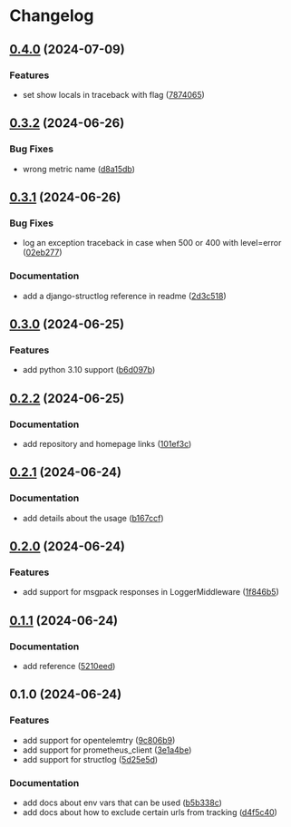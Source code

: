 # Changelog

## [0.4.0](https://github.com/portmind/telemify/compare/v0.3.2...v0.4.0) (2024-07-09)


### Features

* set show locals in traceback with flag ([7874065](https://github.com/portmind/telemify/commit/787406502f65e7268d8d6ff5543a74c25fab6836))

## [0.3.2](https://github.com/portmind/telemify/compare/v0.3.1...v0.3.2) (2024-06-26)


### Bug Fixes

* wrong metric name ([d8a15db](https://github.com/portmind/telemify/commit/d8a15db8edbe441a6b54c7cc9ee07434b4c01f88))

## [0.3.1](https://github.com/portmind/telemify/compare/v0.3.0...v0.3.1) (2024-06-26)


### Bug Fixes

* log an exception traceback in case when 500 or 400 with level=error ([02eb277](https://github.com/portmind/telemify/commit/02eb27703d5de57817584efb85fa995432d8353f))


### Documentation

* add a django-structlog reference in readme ([2d3c518](https://github.com/portmind/telemify/commit/2d3c518d1dc1031825eee879a39138fd72a21d81))

## [0.3.0](https://github.com/portmind/telemify/compare/v0.2.2...v0.3.0) (2024-06-25)


### Features

* add python 3.10 support ([b6d097b](https://github.com/portmind/telemify/commit/b6d097b297a7f1630dbf6390f2ff376732656840))

## [0.2.2](https://github.com/portmind/telemify/compare/v0.2.1...v0.2.2) (2024-06-25)


### Documentation

* add repository and homepage links ([101ef3c](https://github.com/portmind/telemify/commit/101ef3cbdf8cdec9cd3b421721c2c295686431b0))

## [0.2.1](https://github.com/portmind/telemify/compare/v0.2.0...v0.2.1) (2024-06-24)


### Documentation

* add details about the usage ([b167ccf](https://github.com/portmind/telemify/commit/b167ccf00082c4c20e9d1aa5792ace1188bc8258))

## [0.2.0](https://github.com/portmind/telemify/compare/v0.1.1...v0.2.0) (2024-06-24)


### Features

* add support for msgpack responses in LoggerMiddleware ([1f846b5](https://github.com/portmind/telemify/commit/1f846b5a00f9a06ea74099c6ead73904d8e20fbb))

## [0.1.1](https://github.com/portmind/telemify/compare/v0.1.0...v0.1.1) (2024-06-24)


### Documentation

* add reference ([5210eed](https://github.com/portmind/telemify/commit/5210eedf58d4fad568533a3ebd9d41ce96b48dea))

## 0.1.0 (2024-06-24)


### Features

* add support for opentelemtry ([9c806b9](https://github.com/portmind/telemify/commit/9c806b99b4ec262cf7954dc2c236ce70a703538e))
* add support for prometheus_client ([3e1a4be](https://github.com/portmind/telemify/commit/3e1a4bedd7302d0fc1290caa0b54f3f0b8cfa548))
* add support for structlog ([5d25e5d](https://github.com/portmind/telemify/commit/5d25e5dfe4c8f026540b04f824f7867f5aadff9d))


### Documentation

* add docs about env vars that can be used ([b5b338c](https://github.com/portmind/telemify/commit/b5b338cfef528a5137b5d7af2c3b4031ec11a9fe))
* add docs about how to exclude certain urls from tracking ([d4f5c40](https://github.com/portmind/telemify/commit/d4f5c40d1b2181192eb310df2768bc202f2d49aa))
